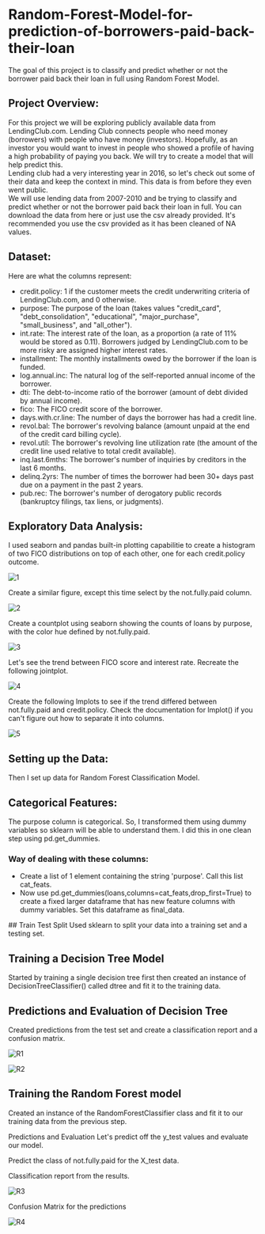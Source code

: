 # Random-Forest-Model-for-prediction-of-borrowers-paid-back-their-loan
The goal of this project is to classify and predict whether or not the borrower paid back their loan in full using Random Forest Model. 

## Project Overview:
For this project we will be exploring publicly available data from LendingClub.com. Lending Club connects people who need money (borrowers) with people who have money (investors). Hopefully, as an investor you would want to invest in people who showed a profile of having a high probability of paying you back. We will try to create a model that will help predict this.
<br>
Lending club had a very interesting year in 2016, so let's check out some of their data and keep the context in mind. This data is from before they even went public.
<br>
We will use lending data from 2007-2010 and be trying to classify and predict whether or not the borrower paid back their loan in full. You can download the data from here or just use the csv already provided. It's recommended you use the csv provided as it has been cleaned of NA values.
<br>

## Dataset:
Here are what the columns represent:
<ul>
  <li>credit.policy: 1 if the customer meets the credit underwriting criteria of LendingClub.com, and 0 otherwise.</li>
  <li>purpose: The purpose of the loan (takes values "credit_card", "debt_consolidation", "educational", "major_purchase", "small_business", and "all_other").</li>
  <li>int.rate: The interest rate of the loan, as a proportion (a rate of 11% would be stored as 0.11). Borrowers judged by LendingClub.com to be more risky are assigned higher interest rates.</li>
  <li>installment: The monthly installments owed by the borrower if the loan is funded.</li>
  <li>log.annual.inc: The natural log of the self-reported annual income of the borrower.</li>
  <li>dti: The debt-to-income ratio of the borrower (amount of debt divided by annual income).</li>
  <li>fico: The FICO credit score of the borrower.</li>
  <li>days.with.cr.line: The number of days the borrower has had a credit line.</li>
  <li>revol.bal: The borrower's revolving balance (amount unpaid at the end of the credit card billing cycle).</li>
  <li>revol.util: The borrower's revolving line utilization rate (the amount of the credit line used relative to total credit available).</li>
  <li>inq.last.6mths: The borrower's number of inquiries by creditors in the last 6 months.</li>
  <li>delinq.2yrs: The number of times the borrower had been 30+ days past due on a payment in the past 2 years.</li>
  <li>pub.rec: The borrower's number of derogatory public records (bankruptcy filings, tax liens, or judgments).</li>
</ul>

## Exploratory Data Analysis:
I used seaborn and pandas built-in plotting capabilitie to create a histogram of two FICO distributions on top of each other, one for each credit.policy outcome.

![1](https://user-images.githubusercontent.com/55116845/122116601-3b6a0f00-ce3f-11eb-88c4-364e3ad50af6.png)

Create a similar figure, except this time select by the not.fully.paid column.

![2](https://user-images.githubusercontent.com/55116845/122116753-69e7ea00-ce3f-11eb-8c08-2287ef30ae06.png)

Create a countplot using seaborn showing the counts of loans by purpose, with the color hue defined by not.fully.paid.

![3](https://user-images.githubusercontent.com/55116845/122116825-8552f500-ce3f-11eb-83a8-fa1ee6f77807.png)

Let's see the trend between FICO score and interest rate. Recreate the following jointplot.

![4](https://user-images.githubusercontent.com/55116845/122116943-a74c7780-ce3f-11eb-819c-be8b726bd74f.png)

Create the following lmplots to see if the trend differed between not.fully.paid and credit.policy. Check the documentation for lmplot() if you can't figure out how to separate it into columns.

![5](https://user-images.githubusercontent.com/55116845/122117003-c0552880-ce3f-11eb-83c9-5774a1e8ba63.png)

## Setting up the Data:
Then I set up data for Random Forest Classification Model. 

## Categorical Features:
The purpose column is categorical. So, I transformed them using dummy variables so sklearn will be able to understand them. I did this in one clean step using pd.get_dummies.

### Way of dealing with these columns:
<ul>
  <li> Create a list of 1 element containing the string 'purpose'. Call this list cat_feats.</li>
<li> Now use pd.get_dummies(loans,columns=cat_feats,drop_first=True) to create a fixed larger dataframe that has new feature columns with dummy variables. Set this dataframe as final_data.</li>
  </ul>
## Train Test Split
Used sklearn to split your data into a training set and a testing set.

## Training a Decision Tree Model
Started by training a single decision tree first then created an instance of DecisionTreeClassifier() called dtree and fit it to the training data.

## Predictions and Evaluation of Decision Tree
Created predictions from the test set and create a classification report and a confusion matrix.

![R1](https://user-images.githubusercontent.com/55116845/122118834-f398b700-ce41-11eb-8cf3-3dd89d13a8d5.PNG)

![R2](https://user-images.githubusercontent.com/55116845/122119172-512d0380-ce42-11eb-842d-098a6df884b6.PNG)

## Training the Random Forest model

Created an instance of the RandomForestClassifier class and fit it to our training data from the previous step.

Predictions and Evaluation
Let's predict off the y_test values and evaluate our model.

Predict the class of not.fully.paid for the X_test data.

Classification report from the results.

![R3](https://user-images.githubusercontent.com/55116845/122130590-4cbc1700-ce51-11eb-90a5-98ddabdda72a.PNG)

Confusion Matrix for the predictions

![R4](https://user-images.githubusercontent.com/55116845/122130672-7117f380-ce51-11eb-95e3-39096be6af1f.PNG)












